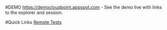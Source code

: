 #DEMO
https://democloudpoint.appspot.com - See the demo live with links to the explorer and session.

#Quick Links
[Remote Tests](https://github.com/branflake2267/CloudEndPoints/blob/master/DemoCloudEndpoints/test/org/gonevertical/server/UserEndpointRemoteTest.java)